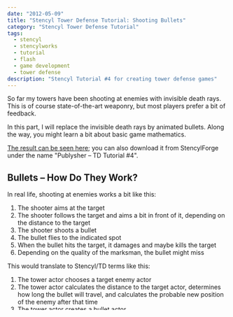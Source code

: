 ```yaml
---
date: "2012-05-09"
title: "Stencyl Tower Defense Tutorial: Shooting Bullets"
category: "Stencyl Tower Defense Tutorial"
tags:
  - stencyl
  - stencylworks
  - tutorial
  - flash
  - game development
  - tower defense
description: "Stencyl Tutorial #4 for creating tower defense games"
---
```


So far my towers have been shooting at enemies with invisible death rays. This is of course state-of-the-art
weaponry, but most players prefer a bit of feedback.

In this part, I will replace the invisible death rays by animated bullets. Along the way,
you might learn a bit about basic game mathematics.

[The result can be seen here](http://www.stencyl.com/game/play/12573); you can also download it from StencylForge
under the name "Publysher – TD Tutorial #4".

Bullets – How Do They Work?
----------------------------

In real life, shooting at enemies works a bit like this:

1. The shooter aims at the target
2. The shooter follows the target and aims a bit in front of it, depending on the distance to the target
3. The shooter shoots a bullet
4. The bullet flies to the indicated spot
5. When the bullet hits the target, it damages and maybe kills the target
6. Depending on the quality of the marksman, the bullet might miss

This would translate to Stencyl/TD terms like this:

1. The tower actor chooses a target enemy actor
2. The tower actor calculates the distance to the target actor, determines how long the bullet will travel,
   and calculates the probable new position of the enemy after that time
3. The tower actor creates a bullet actor
4. The tower actor tells the bullet actor to go the designated spot
5. When the bullet actor collides with an enemy actor, it deals damage and dies
6. When the bullet actor reaches the designated spot it dies

This looks like a great translation, but look at number 6: towers missing their mark is not very usual in TD games.
Furthermore, step 2 is more complicated than it looks, especially with our wandering actors. And finally,
using collision detection for bullets might be a bit of overkill, given the fact that we will have a lot of bullets
flying around.

So, to make my life easier and the shooting more TD like, I will use the following algorithm:

1. The tower actor chooses a target enemy actor
2. The tower actor creates a bullet actor and tells it to damage this enemy
3. The bullet actor flies to the target, continually updating its direction, making it more like a guided missile than
   a bullet
4. When the bullet actor reaches the position of the target, it deals damage and dies.

There, I just got rid of predicting positions and collision detection. In most cases,
bullets will still travel to their target in an almost straight line; sometimes the bullet will swerve a little,
but that might actually make for a nice visual effect.

**Tip**: Only look at real life to see how something should look, not how it should work. In games,
approximating real life is often better than emulating real life.

A Bit of Math
-------------

Step 3 of the algorithm defined above still contains a bit of trickery: the bullet continually updates its direction.
But how to do that? The answer lies in mathematics, trigonometry to be exactly. I will not go too much into the
details, there are plenty of online resources for that, but have a look at the following diagram:

![](/img/stencyl/step4-1.png)

In this image, we can see a red dot and a green dot at screen coordinates (6,5) and (16,
13) respectively. Whenever we want to know something about the relations between those points,
we calculate *dx* and *dy*, the difference between their *x* coordinate and the difference between their *y*
coordinate. As you can see in the picture, in this case *dx* = 10 and *dy* = 3.

For example, if we'd want to find out the exact distance between the red dot and the green dot,
we'd use the [Theorem of Pythagoras](http://en.wikipedia.org/wiki/Pythagoras%27_theorem) and calculate the distance
as the square root of *(dx * dx + dy * dy)*.

Another example would be the angle of the straight line between the red dot and the green dot. Without going into
details, this would be calculated as *atan2(x, y)*, which would give us the angle in radians. If you want to know
why, [read this article on Wikipedia](http://en.wikipedia.org/wiki/Atan2).

Enough math for now. Let's create a bullet.

**Tip**: Every 2D game programmer should at least learn the concepts described above.

Biting the Bullet
-----------------

Start by importing [this resource](http://yduppen.home.xs4all.nl/blogsupport/blog.publysher.nl/Bullet.png). This will
 create a new actor called "Bullet". Create a new collision group called "Bullets" and make sure your new actor is a
 member of this group. If you've forgotten how to do this, please read
 [Part 2 of this tutorial](http://blog.publysher.nl/2012/04/stencyl-tower-defense-2-adding-towers.html) again.

The next step is to create a new Design mode Actor behavior called "Flying Bullet". This behavior will contain the
logic to follow our target and deal damage once the bullet reaches it.
Remembering the [tips from part 3](http://blog.publysher.nl/2012/04/stencyl-tower-defense-3-getting-healthy.html),
let's start by creating a new custom block for this action: make [self] shoot [target actor] and deal [amount] damage.

![](/img/stencyl/step4-2.png)

So, how to implement this? One big hint was the phrase "continually updating its direction". Whenever you hear
yourself say "continually", rest assured that you will need a "When updating" event.

**Tip**: Always tell yourself what you want your program to do. After a while, you will notice how certain keywords in
your explanation point you in the right direction.

Unfortunately, our "make [self] shoot [target actor] and deal [amount] damage" event and our "When updating" event
are two different events – this means that the parameters [target actor] and [amount] cannot be shared between those
events. So, I've created two hidden behavior attributes: one actor attribute called "Target" and one number attribute
 called "Amount of Damage". The "make [self] shoot [target actor] and deal [amount] damage" block is just there to
 remember fill these attributes.

The "When updating" event is a lot more interesting. Essentially, at each update we calculate our angle using the
*atan(dy, dx)* technique described above and use the "set velocity to [dir] degrees, speed [speed]". Before we do that,
 we check if our position is equal to the position of our target. If so, we apply the damage and kill ourselves.

If you look at the behavior, you can see that I did not tell the entire story. Some highlights:

- I didn't know what the optimal speed would be, so remembering my own tip I've created an attribute for it.
- I do not check if the bullet and the enemy have the same coordinates. Instead, I check if the dx and dy are small
  enough. This prevents bullets from 'overshooting', and in the end, I do not really care if the coordinates are
  exactly the same – as long as it looks natural, I'm happy.
- At the beginning of the When updating block, there are two so-called guards: I check if the Target attribute has
  indeed been filled, and I check if the Target is still alive (it might have been killed by another bullet in the
  mean time). If not, I stop (which means that the lower blocks are not evaluated at this moment – they might be
  evaluated at the next update).

**Tip**: Always think about unlikely conditions when creating behaviors.

Shooting the Bullet
--------------------

At this point, we're nearly there. All that remains is to change the "Shoot Targets in Range" behavior to actually
fire the bullet:

![](/img/stencyl/step4-3.png)

Luckily, I had already created a separate "Shoot Target" block, so it was easy to find out where I had to change my
code.

After this change, it's time for some play testing! As you can see, the towers now fires actual bullets; when the
target moves too fast, the bullet corrects its course and it always hits.

This is a nice moment to play around with the values in our behaviors. For example,
I've set the "Bullet Speed" in the "Flying Bullet" behavior to 15. Try setting it to 7 and see how some bullets never
reach their target. Try setting to 150 and notice how you can hardly see the bullets anymore. Choosing the right
values is a matter of taste and practice.

**Tip**: Always play around with your values. Sometimes strange values can produce wonderful results.

If you test the game long enough, you might spot some weird behavior: our enemies have a Wrap around Screen behavior,
 and whenever they do that, the bullets take an unnatural turn. Given that our enemies will not remain stupid
 wandering sods forever, this is perfectly acceptable for now.

Wrapping Up
-----------

In this tutorial I have:

- created a Bullet actor
- used some basic mathematics to create a Flying Bullet behavior
- updated my basic "Shoot targets in range" behavior to actually fire bullets instead of invisible death rays.

[The final result can be seen here](http://www.stencyl.com/game/play/12573) and the game can be downloaded from
StencylForge under the name "Publysher - TD Tutorial #4".

In the next part of this tutorial I will improve the actual targeting of enemies.

